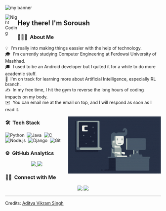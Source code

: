 ![my banner](https://media-exp1.licdn.com/dms/image/D4E16AQGObPccKIqEDw/profile-displaybackgroundimage-shrink_350_1400/0/1670265240215?e=1675900800&v=beta&t=lh5EoFvDYm-dE7kN2HQuc78BReqmLsrDasd2EQkaIIo)

<img alt="Night Coding" src="./assets/Hand%20Wave.gif" width='40' align="left"/><h2>Hey there! I'm Soroush</h2>

<!-- ## 👋 &nbsp;Hey there! I'm Soroush -->

### 👨🏻‍💻 &nbsp;About Me

💡 &nbsp;I'm really into making things eassier with the help of technology.\
🎓 &nbsp;I'm currently studying Computer Engineering at Ferdowsi University of Mashhad.\
🎓 &nbsp;I used to be an Android developer but I quited it for a while to do more academic stuff.\
🌱 &nbsp;I'm on track for learning more about Artificial Intelligence, especially RL branch.\
✍️ &nbsp;In my free time, I hit the gym to reverse the long hours of coding impacts on my body.\
✉️ &nbsp;You can email me at the email on top, and I will respond as soon as I read it.
<!-- 📄 &nbsp;Please have a look at my [Résumé](https://www.adityavsingh.com/resume.html) for more details about me. I'm open to feedback and suggestions! -->

<img alt="Night Coding" src="https://raw.githubusercontent.com/AVS1508/AVS1508/master/assets/Night-Coding.gif" align="right"/>

### 🛠 &nbsp;Tech Stack

![Python](https://img.shields.io/badge/-Python-05122A?style=flat&logo=python)&nbsp;
![Java](https://img.shields.io/badge/-Java-05122A?style=flat&logo=Java&logoColor=FFA518)&nbsp;
![C](https://img.shields.io/badge/-C-05122A?style=flat&logo=C&logoColor=A8B9CC)&nbsp;
![Node.js](https://img.shields.io/badge/-Node.js-05122A?style=flat&logo=node.js)&nbsp;
![Django](https://img.shields.io/badge/-Django-05122A?style=flat&logo=django&logoColor=092E20)&nbsp;
![Git](https://img.shields.io/badge/-Git-05122A?style=flat&logo=git)&nbsp;

### ⚙️ &nbsp;GitHub Analytics

<p align="center">
<a href="https://github.com/soroush-bn">
  <img height="180em" src="https://github-readme-stats-eight-theta.vercel.app/api?username=soroush-bn&show_icons=true&theme=algolia&include_all_commits=true&count_private=true"/>
  <img height="180em" src="https://github-readme-stats-eight-theta.vercel.app/api/top-langs/?username=soroush-bn&layout=compact&langs_count=8&theme=algolia"/>
</a>
</p>

### 🤝🏻 &nbsp;Connect with Me

<p align="center">
<a href="https://linkedin.com/in/soroushbaghernezhad"><img src="https://img.shields.io/badge/-Soroush%20Baghernezhad-0077B5?style=flat&logo=Linkedin&logoColor=white"/></a>
<a href="mailto:soroush.baghernezhad3@gmail.com"><img src="https://img.shields.io/badge/-soroushbaghernezhad3@gmail.com-D14836?style=flat&logo=Gmail&logoColor=white"/></a>
</p>

-----
Credits: [Aditya Vikram Singh](https://github.com/AVS1508)
